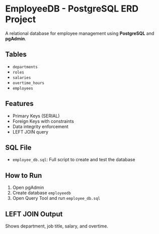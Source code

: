 # EmployeeDB - PostgreSQL ERD Project

A relational database for employee management using **PostgreSQL** and **pgAdmin**.

## Tables
- `departments`
- `roles`
- `salaries`
- `overtime_hours`
- `employees`

## Features
- Primary Keys (SERIAL)
- Foreign Keys with constraints
- Data integrity enforcement
- LEFT JOIN query

## SQL File
- `employee_db.sql`: Full script to create and test the database

## How to Run
1. Open pgAdmin
2. Create database `employeedb`
3. Open Query Tool and run `employee_db.sql`

## LEFT JOIN Output
Shows department, job title, salary, and overtime.

